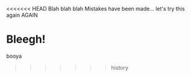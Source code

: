 <<<<<<< HEAD
Blah blah blah
Mistakes have been made... let's try this again
AGAIN

Bleegh!
=======
booya
>>>>>>> history
